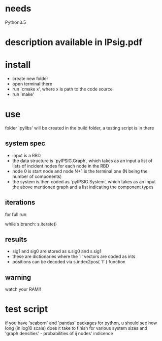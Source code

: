 # needs
Python3.5

# description available in IPsig.pdf

# install
- create new folder
- open terminal there
- run `cmake x', where x is path to the code source
- run `make'

# use
folder `pylibs' will be created in the build folder, a testing script is in there

## system spec
- input is a RBD
- the data structure is `pyIPSIG.Graph', which takes as an input a list of lists of incident nodes for each node in the RBD
- node 0 is start node and node N+1 is the terminal one (N being the number of components)
- the system is then coded as `pyIPSIG.System', which takes as an input the above mentioned graph and a list indicating the component types

## iterations
for full run:

while s.branch:
	s.iterate()

## results
- sig1 and sig0 are stored as s.sig0 and s.sig1
- these are dictionaries where the `l' vectors are coded as ints
- positions can be decoded via s.index2pos( `l' ) function

## warning
watch your RAM!!

# test script
if you have 'seaborn' and 'pandas' packages for python, u should see how long (in log10 scale) does it take to finish for various system sizes and 'graph densities' - probabilities of ij nodes' indicence
